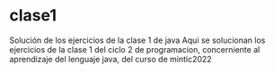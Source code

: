 # clase1
Solución de los ejercicios de la clase 1 de java
Aqui se solucionan los ejercicios de la clase 1 del ciclo 2 de programacion, concerniente al aprendizaje del lenguaje java, del curso de mintic2022
